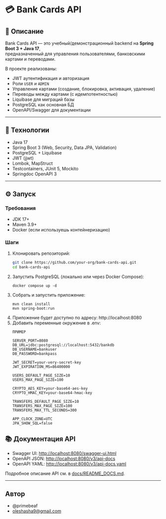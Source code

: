 # 💳 Bank Cards API

## 📖 Описание
Bank Cards API — это учебный/демонстрационный backend на **Spring Boot 3 + Java 17**,  
предназначенный для управления пользователями, банковскими картами и переводами.

В проекте реализованы:
- JWT аутентификация и авторизация
- Роли `USER` и `ADMIN`
- Управление картами (создание, блокировка, активация, удаление)
- Переводы между картами (с идемпотентностью)
- Liquibase для миграций базы
- PostgreSQL как основная БД
- OpenAPI/Swagger для документации

---

## 🚀 Технологии
- Java 17
- Spring Boot 3 (Web, Security, Data JPA, Validation)
- PostgreSQL + Liquibase
- JWT (jjwt)
- Lombok, MapStruct
- Testcontainers, JUnit 5, Mockito
- Springdoc OpenAPI 3

---

## ⚙️ Запуск

### Требования
- JDK 17+
- Maven 3.9+
- Docker (если используешь контейнеризацию)

### Шаги
1. Клонировать репозиторий:
   ```bash
   git clone https://github.com/your-org/bank-cards-api.git
   cd bank-cards-api
   ```
2. Запустить PostgreSQL (локально или через Docker Compose):
    ```
    docker compose up -d
   ```
3. Собрать и запустить приложение:
    ```
   mvn clean install
   mvn spring-boot:run
   ```
4. Приложение будет доступно по адресу: http://localhost:8080
5. Добавить переменные окружение в .env:
    ```
   ПРИМЕР
   
    SERVER_PORT=8080
    DB_URL=jdbc:postgresql://localhost:5432/bankdb
    DB_USERNAME=bankuser
    DB_PASSWORD=bankpass
    
    JWT_SECRET=your-very-secret-key
    JWT_EXPIRATION_MS=86400000
    
    USERS_DEFAULT_PAGE_SIZE=10
    USERS_MAX_PAGE_SIZE=100
    
    CRYPTO_AES_KEY=your-base64-aes-key
    CRYPTO_HMAC_KEY=your-base64-hmac-key
    
    TRANSFERS_DEFAULT_PAGE_SIZE=10
    TRANSFERS_MAX_PAGE_SIZE=100
    TRANSFERS_MAX_TTL_SECONDS=300
    
    APP_CLOCK_ZONE=UTC
    JPA_SHOW_SQL=false
    ```
## 📚 Документация API

- Swagger UI: [http://localhost:8080/swagger-ui.html](http://localhost:8080/swagger-ui.html)
- OpenAPI JSON: [http://localhost:8080/v3/api-docs](http://localhost:8080/v3/api-docs)
- OpenAPI YAML: [http://localhost:8080/v3/api-docs.yaml](http://localhost:8080/v3/api-docs.yaml)

Подробное описание API см. в [docs/README_DOCS.md](./docs/README_DOCS.md).

---

## Автор
- @primebeaf
- oleshasha9@gmail.com

